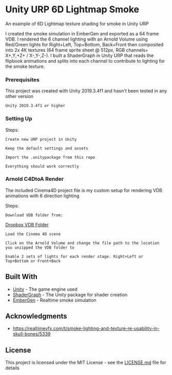 # Unity URP 6D Lightmap Smoke
An example of 6D Lightmap texture shading for smoke in Unity URP

I created the smoke simulation in EmberGen and exported as a 64 frame VDB.
I rendered the 6 channel lighting with an Arnold Volume using Red/Green lights
for Right+Left, Top+Bottom, Back+Front then composited into 2x 4K textures
(64 frame sprite sheet @ 512px, RGB channels= X+,Y,+Z+ / X-,Y-,Z-). I built
a ShaderGraph in Unity URP that reads the flipbook animations and splits into
each channel to contribute to lighting for the smoke texture.

 
### Prerequisites

This project was created with Unity 2019.3.4f1 and hasn't been tested in any other version

```
Unity 2019.3.4f1 or higher
```

### Setting Up

Steps:

```
Create new URP project in Unity
```
```
Keep the default settings and assets
```
```
Import the .unitypackage from this repo
```
```
Everything should work correctly
```

### Arnold C4DtoA Render

The included Cinema4D project file is my custom setup for rendering VDB animations with 6 direction lighting

Steps:
```
Download VDB folder from:
```
[Dropbox VDB Folder](https://www.dropbox.com/s/vsepg8pm6avf3d9/VDB_2.zip?dl=0)
```
Load the Cinema 4D scene
```
```
Click on the Arnold Volume and change the file path to the location you unzipped the VDB folder to
```
```
Enable 2 sets of lights for each render stage. Right+Left or Top+Bottom or Front+Back
```

## Built With

* [Unity](https://unity3d.com/get-unity/download) - The game engine used
* [ShaderGraph](https://unity.com/shader-graph) - The Unity package for shader creation
* [EmberGen](https://jangafx.com/software/embergen/) - Realtime smoke simulation

## Acknowledgments

* https://realtimevfx.com/t/smoke-lighting-and-texture-re-usability-in-skull-bones/5339

## License

This project is licensed under the MIT License - see the [LICENSE.md](LICENSE.md) file for details